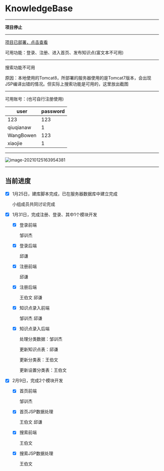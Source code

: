# KnowledgeBase



---

**项目停止**

---

[项目已部署，点击查看](http://qiuqian.xyz:8082/myk1/)

可用功能：登录、注册、进入首页、发布知识点(富文本不可用)

---

搜索功能不可用

​		原因：本地使用的Tomcat8，所部署的服务器使用的是Tomcat7版本，会出现JSP编译出错的情况。但实际上搜索功能是可用的，这里放出截图


---

可用账号：(也可自行注册使用)

| user      | password |
| --------- | -------- |
| 123       | 123      |
| qiuqianaw | 1        |
| WangBowen | 123      |
| xiaojie   | 1        |

---

  ![image-20210125163954381](https://picbedd.oss-cn-beijing.aliyuncs.com/image-20210125163954381.png)

---

## 当前进度

- [x] 1月25日，建库脚本完成，已在服务器数据库中建立完成

  小组成员共同讨论完成

- [x] 1月31日，完成注册、登录、其中1个模块开发

  - [x] 登录前端

    邹训杰

  - [x] 登录后端

    邱谦

  - [x] 注册前端

    邱谦

  - [x] 注册后端

    王伯文 邱谦

  - [x] 知识点录入前端

    邹训杰 邱谦

  - [x] 知识点录入后端

    处理分类数据：邹训杰

    更新知识点表：邱谦

    更新分类表：王伯文

    更新设置分类表：王伯文

    

- [x] 2月9日，完成2个模块开发

  - [x] 首页前端

    邹训杰

  - [x] 首页JSP数据处理

    王伯文 邱谦

  - [x] 搜索前端

    王伯文
  
  - [x] 搜索JSP数据处理
  
    王伯文